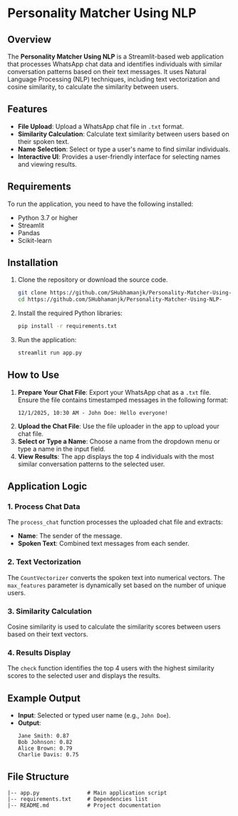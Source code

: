 # Personality Matcher Using NLP

## Overview
The **Personality Matcher Using NLP** is a Streamlit-based web application that processes WhatsApp chat data and identifies individuals with similar conversation patterns based on their text messages. It uses Natural Language Processing (NLP) techniques, including text vectorization and cosine similarity, to calculate the similarity between users.

## Features
- **File Upload**: Upload a WhatsApp chat file in `.txt` format.
- **Similarity Calculation**: Calculate text similarity between users based on their spoken text.
- **Name Selection**: Select or type a user's name to find similar individuals.
- **Interactive UI**: Provides a user-friendly interface for selecting names and viewing results.

## Requirements

To run the application, you need to have the following installed:

- Python 3.7 or higher
- Streamlit
- Pandas
- Scikit-learn

## Installation

1. Clone the repository or download the source code.
   ```bash
   git clone https://github.com/SHubhamanjk/Personality-Matcher-Using-NLP-
   cd https://github.com/SHubhamanjk/Personality-Matcher-Using-NLP-
   ```
2. Install the required Python libraries:
   ```bash
   pip install -r requirements.txt
   ```
3. Run the application:
   ```bash
   streamlit run app.py
   ```

## How to Use

1. **Prepare Your Chat File**: Export your WhatsApp chat as a `.txt` file. Ensure the file contains timestamped messages in the following format:
   ```
   12/1/2025, 10:30 AM - John Doe: Hello everyone!
   ```
2. **Upload the Chat File**: Use the file uploader in the app to upload your chat file.
3. **Select or Type a Name**: Choose a name from the dropdown menu or type a name in the input field.
4. **View Results**: The app displays the top 4 individuals with the most similar conversation patterns to the selected user.

## Application Logic

### 1. Process Chat Data
The `process_chat` function processes the uploaded chat file and extracts:
- **Name**: The sender of the message.
- **Spoken Text**: Combined text messages from each sender.

### 2. Text Vectorization
The `CountVectorizer` converts the spoken text into numerical vectors. The `max_features` parameter is dynamically set based on the number of unique users.

### 3. Similarity Calculation
Cosine similarity is used to calculate the similarity scores between users based on their text vectors.

### 4. Results Display
The `check` function identifies the top 4 users with the highest similarity scores to the selected user and displays the results.

## Example Output

- **Input**: Selected or typed user name (e.g., `John Doe`).
- **Output**:
  ```
  Jane Smith: 0.87
  Bob Johnson: 0.82
  Alice Brown: 0.79
  Charlie Davis: 0.75
  ```

## File Structure
```
|-- app.py               # Main application script
|-- requirements.txt     # Dependencies list
|-- README.md            # Project documentation
```



